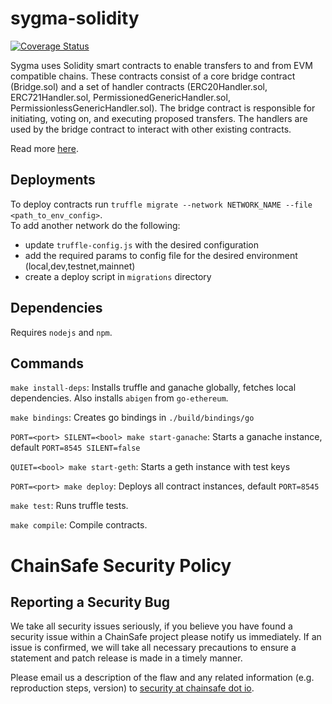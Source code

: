 # sygma-solidity

[![Coverage Status](https://coveralls.io/repos/github/ChainSafe/chainbridge-solidity/badge.svg?branch=master)](https://coveralls.io/github/ChainSafe/chainbridge-solidity?branch=master)

Sygma uses Solidity smart contracts to enable transfers to and from EVM compatible chains. These contracts consist of a core bridge contract (Bridge.sol) and a set of handler contracts (ERC20Handler.sol, ERC721Handler.sol, PermissionedGenericHandler.sol, PermissionlessGenericHandler.sol). The bridge contract is responsible for initiating, voting on, and executing proposed transfers. The handlers are used by the bridge contract to interact with other existing contracts.

Read more [here](https://chainsafe.io/).

## Deployments

To deploy contracts run `truffle migrate --network NETWORK_NAME --file <path_to_env_config>`.\
To add another network do the following:
 * update `truffle-config.js` with the desired configuration
 * add the required params to config file for the desired environment (local,dev,testnet,mainnet)
 * create a deploy script in `migrations` directory

## Dependencies

Requires `nodejs` and `npm`.

## Commands

`make install-deps`: Installs truffle and ganache globally, fetches local dependencies. Also installs `abigen` from `go-ethereum`.

`make bindings`: Creates go bindings in `./build/bindings/go`

`PORT=<port> SILENT=<bool> make start-ganache`: Starts a ganache instance, default `PORT=8545 SILENT=false`

`QUIET=<bool> make start-geth`: Starts a geth instance with test keys

`PORT=<port> make deploy`: Deploys all contract instances, default `PORT=8545`

`make test`: Runs truffle tests.

`make compile`: Compile contracts.

# ChainSafe Security Policy

## Reporting a Security Bug

We take all security issues seriously, if you believe you have found a security issue within a ChainSafe
project please notify us immediately. If an issue is confirmed, we will take all necessary precautions
to ensure a statement and patch release is made in a timely manner.

Please email us a description of the flaw and any related information (e.g. reproduction steps, version) to
[security at chainsafe dot io](mailto:security@chainsafe.io).
